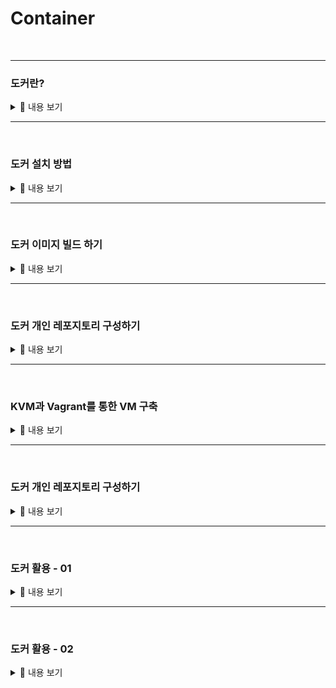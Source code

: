 # Container
<br>

-----------------------

### 도커란?

<details>
    <summary>🤔 내용 보기 </summary>
<br/>

-----------------------

<div align="center">
    <img src="./image/VM_tech.png" width="50%"></img>
</div>



</details>

-----------------------

<br>

### 도커 설치 방법

<details>
    <summary>🤔 내용 보기 </summary>
<br/>

-----------------------



</details>

-----------------------

<br>

### 도커 이미지 빌드 하기

<details>
    <summary>🤔 내용 보기 </summary>
<br/>

-----------------------



</details>

-----------------------

<br>

### 도커 개인 레포지토리 구성하기

<details>
    <summary>🤔 내용 보기 </summary>
<br/>

-----------------------



</details>

-----------------------

<br>

### KVM과 Vagrant를 통한 VM 구축

<details>
    <summary>🤔 내용 보기 </summary>
<br/>

-----------------------

    

</details>

-----------------------

<br>

### 도커 개인 레포지토리 구성하기

<details>
    <summary>🤔 내용 보기 </summary>
<br/>

-----------------------



</details>

-----------------------

<br>

### 도커 활용 - 01

<details>
    <summary>🤔 내용 보기 </summary>
<br/>

-----------------------

    

</details>

-----------------------

<br>

### 도커 활용 - 02

<details>
    <summary>🤔 내용 보기 </summary>
<br/>

-----------------------



</details>